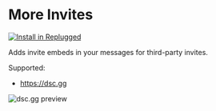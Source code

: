 # More Invites

[![Install in Replugged](https://img.shields.io/badge/-Install%20in%20Replugged-blue?style=for-the-badge&logo=none)](https://replugged.dev/install?identifier=dev.kingfish.MoreInvites)

Adds invite embeds in your messages for third-party invites.

Supported:

- https://dsc.gg

![dsc.gg preview](/plugins/more-invites/assets/dscgg.png)
